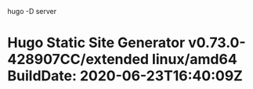 hugo -D server

# Hugo Static Site Generator v0.73.0-428907CC/extended linux/amd64 BuildDate: 2020-06-23T16:40:09Z